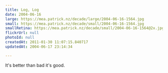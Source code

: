 ```yaml
---
title: Log, Log
date: 2004-06-16
large: https://mea.patrick.nz/decade/large/2004-06-16-1564.jpg
small: https://mea.patrick.nz/decade/small/2004-06-16-1564.jpg
smallRetina: https://mea.patrick.nz/decade/small/2004-06-16-1564@2x.jpg
flickrUrl: null
photoId: null
createdAt: 2011-01-30 11:07:15.840717
updatedAt: 2004-06-17 23:14:34

---
```

It's better than bad it's good.
